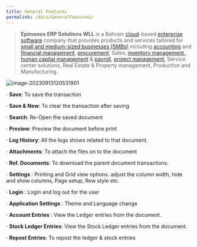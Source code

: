 ```yaml
---
title: General Features
permalink: /docs/GeneralFeatures/
---
```


> **Epimonos ERP Solutions WLL** is a Bahrain  [cloud](https://en.wikipedia.org/wiki/Cloud_computing)-based [enterprise software](https://en.wikipedia.org/wiki/Enterprise_software) company that provides products and services tailored for [small and medium-sized businesses (SMBs)](https://en.wikipedia.org/wiki/Small_and_medium-sized_enterprises) including [accounting](https://en.wikipedia.org/wiki/Accounting) and [financial management](https://en.wikipedia.org/wiki/Financial_management), [procurement](https://en.wikipedia.org/wiki/Procurement), Sales, [inventory management ](https://en.wikipedia.org/wiki/Field_inventory_management), [human capital management](https://en.wikipedia.org/wiki/Human_capital_management) & [payroll](https://en.wikipedia.org/wiki/Payroll), [project management](https://en.wikipedia.org/wiki/Project_management), Service center solutions, Real Estate & Property management, Production and Manufacturing.

![image-20230913120531901](..\images\Menu.png)

·     **Save**: To save the transaction

·     **Save & New**: To clear the transaction after saving

·     **Search**: Re-Open the saved document

·     **Preview**: Preview the document before print

·     **Log History**: All the logs shows related to that document. 

·     **Attachments**: To attach the files on to the document

·     **Ref. Documents**: To download the parent document 	transactions.

·     **Settings** : Printing and Grid view options. adjust the column width, hide and show columns, Page setup, Row style etc.

·     **Login** : Login and log out for the user

·     **Application Settings** : Theme and Language change

·     **Account Entries** : View the Ledger entries from the document.

·     **Stock Ledger Entries**: View the Stock Ledger entries from the document.

·     **Repost Entries**: To repost the ledger & stock entries

 

##### 



